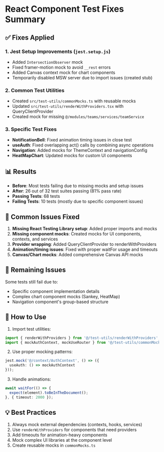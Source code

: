 # React Component Test Fixes Summary

## ✅ Fixes Applied

### 1. **Jest Setup Improvements** (`jest.setup.js`)
- Added `IntersectionObserver` mock
- Fixed framer-motion mock to avoid `__rest` errors
- Added Canvas context mock for chart components
- Temporarily disabled MSW server due to import issues (created stub)

### 2. **Common Test Utilities**
- Created `src/test-utils/commonMocks.ts` with reusable mocks
- Updated `src/test-utils/renderWithProviders.tsx` with QueryClientProvider
- Created mock for missing `@/modules/teams/services/teamService`

### 3. **Specific Test Fixes**
- **NotificationBell**: Fixed animation timing issues in close test
- **useAuth**: Fixed overlapping act() calls by combining async operations
- **Navigation**: Added mocks for ThemeContext and navigationConfig
- **HeatMapChart**: Updated mocks for custom UI components

## 📊 Results

- **Before**: Most tests failing due to missing mocks and setup issues
- **After**: 26 out of 32 test suites passing (81% pass rate)
- **Passing Tests**: 68 tests
- **Failing Tests**: 10 tests (mostly due to specific component issues)

## 🔧 Common Issues Fixed

1. **Missing React Testing Library setup**: Added proper imports and mocks
2. **Missing component mocks**: Created mocks for UI components, contexts, and services
3. **Provider wrapping**: Added QueryClientProvider to renderWithProviders
4. **Animation/timing issues**: Fixed with proper waitFor usage and timeouts
5. **Canvas/Chart mocks**: Added comprehensive Canvas API mocks

## 📝 Remaining Issues

Some tests still fail due to:
- Specific component implementation details
- Complex chart component mocks (Sankey, HeatMap)
- Navigation component's group-based structure

## 🚀 How to Use

1. Import test utilities:
```typescript
import { renderWithProviders } from '@/test-utils/renderWithProviders';
import { mockAuthContext, mockUseRouter } from '@/test-utils/commonMocks';
```

2. Use proper mocking patterns:
```typescript
jest.mock('@/context/AuthContext', () => ({
  useAuth: () => mockAuthContext
}));
```

3. Handle animations:
```typescript
await waitFor(() => {
  expect(element).toBeInTheDocument();
}, { timeout: 2000 });
```

## 💡 Best Practices

1. Always mock external dependencies (contexts, hooks, services)
2. Use `renderWithProviders` for components that need providers
3. Add timeouts for animation-heavy components
4. Mock complex UI libraries at the component level
5. Create reusable mocks in `commonMocks.ts`